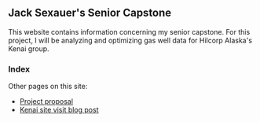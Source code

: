 ## Jack Sexauer's Senior Capstone

This website contains information concerning my senior capstone. For this project, I will be analyzing and optimizing gas well data for Hilcorp Alaska's Kenai group.

### Index

Other pages on this site:
- [Project proposal](https://jacksexauer.github.io/SeniorCapstone/proposal)
- [Kenai site visit blog post](https://jacksexauer.github.io/SeniorCapstone/blog1)

